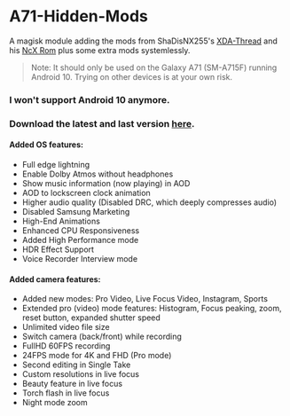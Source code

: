 # A71-Hidden-Mods
A magisk module adding the mods from ShaDisNX255's [XDA-Thread](https://forum.xda-developers.com/t/samsung-galaxy-a71-working-mods.4173295/) and his [NcX Rom](https://forum.xda-developers.com/t/rom-oneui-2-5-twrp-ncx-2-5-for-a71-sm-a715f.4174135/) plus some extra mods systemlessly.

> Note: It should only be used on the Galaxy A71 (SM-A715F) running Android 10. Trying on other devices is at your own risk.

### I won't support Android 10 anymore.
### Download the latest and last version [here](https://github.com/UltraHQ/A71-Hidden-Mods/releases/tag/1.3-Q).

#### Added OS features:
- Full edge lightning
- Enable Dolby Atmos without headphones
- Show music information (now playing) in AOD
- AOD to lockscreen clock animation
- Higher audio quality (Disabled DRC, which deeply compresses audio)
- Disabled Samsung Marketing
- High-End Animations
- Enhanced CPU Responsiveness
- Added High Performance mode
- HDR Effect Support
- Voice Recorder Interview mode

#### Added camera features:
- Added new modes: Pro Video, Live Focus Video, Instagram, Sports
- Extended pro (video) mode features: Histogram, Focus peaking, zoom, reset button, expanded shutter speed
- Unlimited video file size
- Switch camera (back/front) while recording
- FullHD 60FPS recording
- 24FPS mode for 4K and FHD (Pro mode)
- Second editing in Single Take
- Custom resolutions in live focus
- Beauty feature in live focus
- Torch flash in live focus
- Night mode zoom
